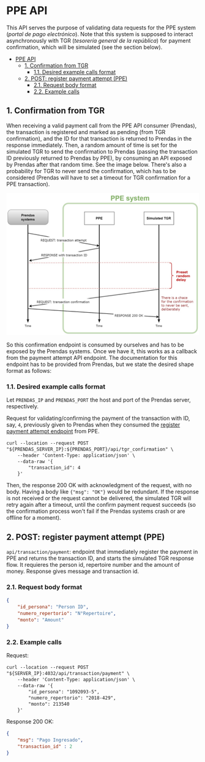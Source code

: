 # PPE API

This API serves the purpose of validating data requests for the PPE system (*portal de pago electrónico*). Note that this system is supposed to interact asynchronously with TGR (*tesorería general de la república*) for payment confirmation, which will be simulated (see the section below).

- [PPE API](#ppe-api)
  - [1. Confirmation from TGR](#1-confirmation-from-tgr)
    - [1.1. Desired example calls format](#11-desired-example-calls-format)
  - [2. POST: register payment attempt (PPE)](#2-post-register-payment-attempt-ppe)
    - [2.1. Request body format](#21-request-body-format)
    - [2.2. Example calls](#22-example-calls)

## 1. Confirmation from TGR

When receiving a valid payment call from the PPE API consumer (Prendas), the transaction is registered and marked as pending (from TGR confirmation), and the ID for that transaction is returned to Prendas in the response immediately. Then, a random amount of time is set for the simulated TGR to send the confirmation to Prendas (passing the transaction ID previously returned to Prendas by PPE), by consuming an API exposed by Prendas after that random time. See the image below. There's also a probability for TGR to never send the confirmation, which has to be considered (Prendas will have to set a timeout for TGR confirmation for a PPE transaction).

![PPE payment flow](./diagram_PPE_payment_flow.jpg "PPE payment flow diagram")

So this confirmation endpoint is consumed by ourselves and has to be exposed by the Prendas systems. Once we have it, this works as a callback from the payment attempt API endpoint. The documentation for this endpoint has to be provided from Prendas, but we state the desired shape format as follows:

### 1.1. Desired example calls format

Let `PRENDAS_IP` and `PRENDAS_PORT` the host and port of the Prendas server, respectively.

Request for validating/confirming the payment of the transaction with ID, say, `4`, previously given to Prendas when they consumed the [register payment attempt endpoint](#2-post-register-payment-attempt-ppe) from PPE.

```shell
curl --location --request POST "${PRENDAS_SERVER_IP}:${PRENDAS_PORT}/api/tgr_confirmation" \
    --header 'Content-Type: application/json' \
    --data-raw '{
        "transaction_id": 4
    }'
```

Then, the response 200 OK with acknowledgment of the request, with no body. Having a body like `{"msg": "OK"}` would be redundant. If the response is not received or the request cannot be delivered, the simulated TGR will retry again after a timeout, until the confirm payment request succeeds (so the confirmation process won't fail if the Prendas systems crash or are offline for a moment).

<!-- ppePaymentRequest -->

## 2. POST: register payment attempt (PPE)

`api/transaction/payment`: endpoint that immediately register the payment in PPE and returns the transaction ID, and starts the simulated TGR response flow. It requieres the person id, repertoire number and the amount of money. Response gives message and transaction id.

### 2.1. Request body format

```json
{
    "id_persona": "Person ID",
    "numero_repertorio": "N°Repertoire",
    "monto": "Amount"
}
```

### 2.2. Example calls

Request:

```shell
curl --location --request POST "${SERVER_IP}:4032/api/transaction/payment" \
    --header 'Content-Type: application/json' \
    --data-raw '{
        "id_persona": "1092093-5",
        "numero_repertorio": "2018-429",
        "monto": 213540
    }'
```

Response 200 OK:

```json
{
    "msg": "Pago Ingresado",
    "transaction_id" : 2
}
```
